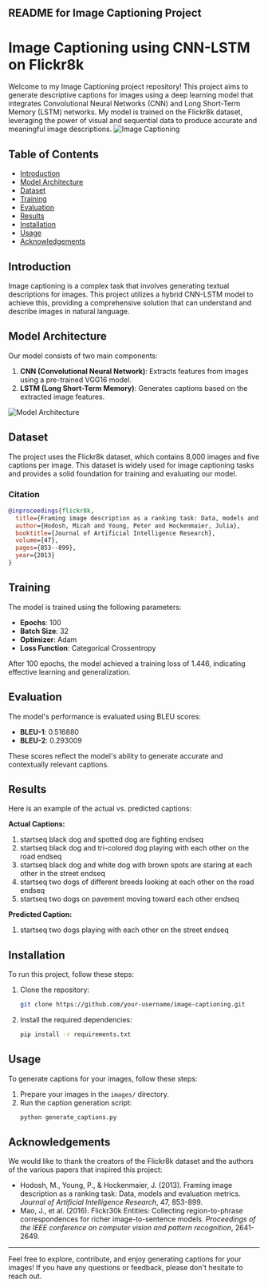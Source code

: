 ## README for Image Captioning Project


# Image Captioning using CNN-LSTM on Flickr8k

Welcome to my Image Captioning project repository! This project aims to generate descriptive captions for images using a deep learning model that integrates Convolutional Neural Networks (CNN) and Long Short-Term Memory (LSTM) networks. My model is trained on the Flickr8k dataset, leveraging the power of visual and sequential data to produce accurate and meaningful image descriptions.
![Image Captioning](https://github.com/melikecolak/image-captioning/assets/73293751/12d0f6c3-dda4-4e8d-a353-195306033fce)

## Table of Contents

- [Introduction](#introduction)
- [Model Architecture](#model-architecture)
- [Dataset](#dataset)
- [Training](#training)
- [Evaluation](#evaluation)
- [Results](#results)
- [Installation](#installation)
- [Usage](#usage)
- [Acknowledgements](#acknowledgements)

## Introduction

Image captioning is a complex task that involves generating textual descriptions for images. This project utilizes a hybrid CNN-LSTM model to achieve this, providing a comprehensive solution that can understand and describe images in natural language.

## Model Architecture

Our model consists of two main components:

1. **CNN (Convolutional Neural Network)**: Extracts features from images using a pre-trained VGG16 model.
2. **LSTM (Long Short-Term Memory)**: Generates captions based on the extracted image features.

![Model Architecture](https://your-image-url.com/model_architecture.jpg)

## Dataset

The project uses the Flickr8k dataset, which contains 8,000 images and five captions per image. This dataset is widely used for image captioning tasks and provides a solid foundation for training and evaluating our model.

### Citation

```bibtex
@inproceedings{flickr8k,
  title={Framing image description as a ranking task: Data, models and evaluation metrics},
  author={Hodosh, Micah and Young, Peter and Hockenmaier, Julia},
  booktitle={Journal of Artificial Intelligence Research},
  volume={47},
  pages={853--899},
  year={2013}
}
```

## Training

The model is trained using the following parameters:

- **Epochs**: 100
- **Batch Size**: 32
- **Optimizer**: Adam
- **Loss Function**: Categorical Crossentropy

After 100 epochs, the model achieved a training loss of 1.446, indicating effective learning and generalization.

## Evaluation

The model's performance is evaluated using BLEU scores:

- **BLEU-1**: 0.516880
- **BLEU-2**: 0.293009

These scores reflect the model's ability to generate accurate and contextually relevant captions.

## Results

Here is an example of the actual vs. predicted captions:

**Actual Captions:**
1. startseq black dog and spotted dog are fighting endseq
2. startseq black dog and tri-colored dog playing with each other on the road endseq
3. startseq black dog and white dog with brown spots are staring at each other in the street endseq
4. startseq two dogs of different breeds looking at each other on the road endseq
5. startseq two dogs on pavement moving toward each other endseq

**Predicted Caption:**
1. startseq two dogs playing with each other on the street endseq

## Installation

To run this project, follow these steps:

1. Clone the repository:
   ```bash
   git clone https://github.com/your-username/image-captioning.git
   ```
2. Install the required dependencies:
   ```bash
   pip install -r requirements.txt
   ```

## Usage

To generate captions for your images, follow these steps:

1. Prepare your images in the `images/` directory.
2. Run the caption generation script:
   ```bash
   python generate_captions.py
   ```

## Acknowledgements

We would like to thank the creators of the Flickr8k dataset and the authors of the various papers that inspired this project:

- Hodosh, M., Young, P., & Hockenmaier, J. (2013). Framing image description as a ranking task: Data, models and evaluation metrics. *Journal of Artificial Intelligence Research*, 47, 853-899.
- Mao, J., et al. (2016). Flickr30k Entities: Collecting region-to-phrase correspondences for richer image-to-sentence models. *Proceedings of the IEEE conference on computer vision and pattern recognition*, 2641-2649.

---

Feel free to explore, contribute, and enjoy generating captions for your images! If you have any questions or feedback, please don't hesitate to reach out.

